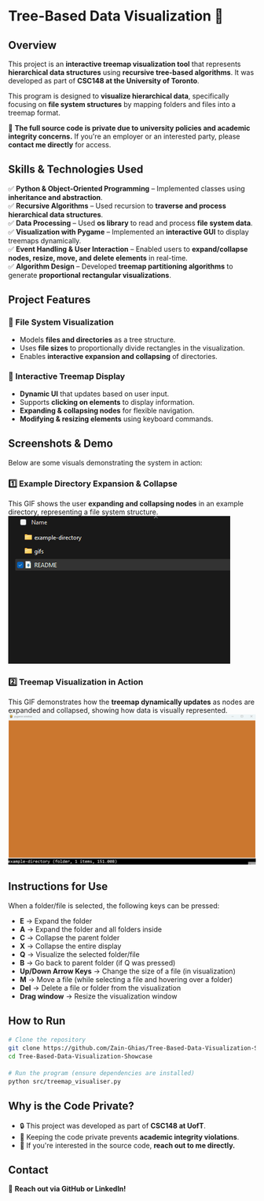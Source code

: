 # **Tree-Based Data Visualization 🌳**

## **Overview**

This project is an **interactive treemap visualization tool** that represents **hierarchical data structures** using **recursive tree-based algorithms**. It was developed as part of **CSC148 at the University of Toronto**.

This program is designed to **visualize hierarchical data**, specifically focusing on **file system structures** by mapping folders and files into a treemap format.

🚨 **The full source code is private due to university policies and academic integrity concerns.**
If you're an employer or an interested party, please **contact me directly** for access.

## **Skills & Technologies Used**

✅ **Python & Object-Oriented Programming** – Implemented classes using **inheritance and abstraction**.\
✅ **Recursive Algorithms** – Used recursion to **traverse and process hierarchical data structures**.\
✅ **Data Processing** – Used **os library** to read and process **file system data**.\
✅ **Visualization with Pygame** – Implemented an **interactive GUI** to display treemaps dynamically.\
✅ **Event Handling & User Interaction** – Enabled users to **expand/collapse nodes, resize, move, and delete elements** in real-time.\
✅ **Algorithm Design** – Developed **treemap partitioning algorithms** to generate **proportional rectangular visualizations**.

## **Project Features**

### **📂 File System Visualization**

- Models **files and directories** as a tree structure.
- Uses **file sizes** to proportionally divide rectangles in the visualization.
- Enables **interactive expansion and collapsing** of directories.

### **🎨 Interactive Treemap Display**

- **Dynamic UI** that updates based on user input.
- Supports **clicking on elements** to display information.
- **Expanding & collapsing nodes** for flexible navigation.
- **Modifying & resizing elements** using keyboard commands.

## **Screenshots & Demo**

Below are some visuals demonstrating the system in action:

### **1️⃣ Example Directory Expansion & Collapse**

This GIF shows the user **expanding and collapsing nodes** in an example directory, representing a file system structure.
![Example Directory](gifs/Animation.gif)

### **2️⃣ Treemap Visualization in Action**

This GIF demonstrates how the **treemap dynamically updates** as nodes are expanded and collapsed, showing how data is visually represented.
![Treemap Visualization](gifs/Animation2.gif)

## **Instructions for Use**

When a folder/file is selected, the following keys can be pressed:

- **E** → Expand the folder
- **A** → Expand the folder and all folders inside
- **C** → Collapse the parent folder
- **X** → Collapse the entire display
- **Q** → Visualize the selected folder/file
- **B** → Go back to parent folder (if Q was pressed)
- **Up/Down Arrow Keys** → Change the size of a file (in visualization)
- **M** → Move a file (while selecting a file and hovering over a folder)
- **Del** → Delete a file or folder from the visualization
- **Drag window** → Resize the visualization window

## **How to Run**

```sh
# Clone the repository
git clone https://github.com/Zain-Ghias/Tree-Based-Data-Visualization-Showcase.git
cd Tree-Based-Data-Visualization-Showcase

# Run the program (ensure dependencies are installed)
python src/treemap_visualiser.py
```

## **Why is the Code Private?**

- 🔒 This project was developed as part of **CSC148 at UofT**.
- 🚫 Keeping the code private prevents **academic integrity violations**.
- 🤝 If you're interested in the source code, **reach out to me directly.**

## **Contact**

📩 **Reach out via GitHub or LinkedIn!**

